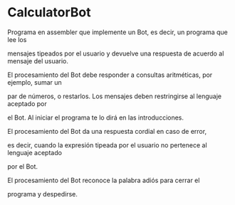 # CalculatorBot

Programa en assembler que implemente un Bot, es decir, un programa que lee los 

mensajes tipeados por el usuario y devuelve una respuesta de acuerdo al mensaje del usuario. 

 

El procesamiento del Bot debe responder a consultas aritméticas, por ejemplo, sumar un 

par de números, o restarlos. Los mensajes deben restringirse al lenguaje aceptado por 

el Bot. Al iniciar el programa te lo dirá en las introducciones. 

 

El procesamiento del Bot da una respuesta cordial en caso de error, 

es decir, cuando la expresión tipeada por el usuario no pertenece al lenguaje aceptado 

por el Bot.  

El procesamiento del Bot reconoce la palabra adiós para cerrar el 

programa y despedirse. 
